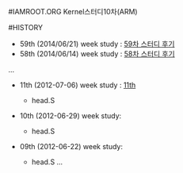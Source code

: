 #IAMROOT.ORG Kernel스터디10차(ARM)

#HISTORY
  - 59th (2014/06/21) week study : [59차 스터디 후기](https://github.com/arm10c/linux-stable/blob/master/Reference/postscript/a10c_59.md)
  - 58th (2014/06/14) week study : [58차 스터디 후기](https://github.com/arm10c/linux-stable/blob/master/Reference/postscript/a10c_58.md)

...

  - 11th (2012-07-06) week study : [11th](http://www.iamroot.org/xe/index.php?mid=Kernel_10_ARM&category=172676&page=6&document_srl=174738)
    - head.S

  - 10th (2012-06-29) week study: 
    - head.S

  - 09th (2012-06-22) week study:
    - head.S
...

